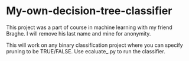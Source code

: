 # My-own-decision-tree-classifier

This project was a part of course in machine learning with my friend Braghe. I will remove his last name and mine for anonymity.

This will work on any binary classification project where you can specify pruning to be TRUE/FALSE. Use ecaluate_.py to run the classifier. 
